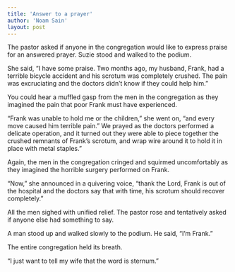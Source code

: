 ```yaml
---
title: 'Answer to a prayer'
author: 'Noam Sain'
layout: post
---
```


The pastor asked if anyone in the congregation would like to express praise for an answered prayer. Suzie stood and walked to the podium.

She said, “I have some praise. Two months ago, my husband, Frank, had a terrible bicycle accident and his scrotum was completely crushed. The pain was excruciating and the doctors didn’t know if they could help him.”

You could hear a muffled gasp from the men in the congregation as they imagined the pain that poor Frank must have experienced.

“Frank was unable to hold me or the children,” she went on, “and every move caused him terrible pain.” We prayed as the doctors performed a delicate operation, and it turned out they were able to piece together the crushed remnants of Frank’s scrotum, and wrap wire around it to hold it in place with metal staples.”

Again, the men in the congregation cringed and squirmed uncomfortably as they imagined the horrible surgery performed on Frank.

“Now,” she announced in a quivering voice, “thank the Lord, Frank is out of the hospital and the doctors say that with time, his scrotum should recover completely.”

All the men sighed with unified relief. The pastor rose and tentatively asked if anyone else had something to say.

A man stood up and walked slowly to the podium. He said, “I’m Frank.”

The entire congregation held its breath.

“I just want to tell my wife that the word is sternum.”